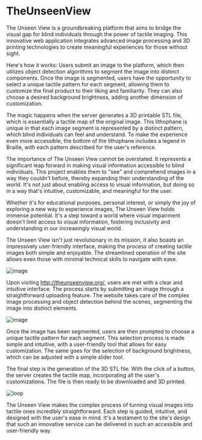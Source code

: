 # TheUnseenView

The Unseen View is a groundbreaking platform that aims to bridge the visual gap for blind individuals through the power of tactile imaging. This innovative web application integrates advanced image processing and 3D printing technologies to create meaningful experiences for those without sight.

Here's how it works: Users submit an image to the platform, which then utilizes object detection algorithms to segment the image into distinct components. Once the image is segmented, users have the opportunity to select a unique tactile pattern for each segment, allowing them to customize the final product to their liking and familiarity. They can also choose a desired background brightness, adding another dimension of customization.

The magic happens when the server generates a 3D printable STL file, which is essentially a tactile map of the original image. This lithophane is unique in that each image segment is represented by a distinct pattern, which blind individuals can feel and understand. To make the experience even more accessible, the bottom of the lithophane includes a legend in Braille, with each pattern described for the user's reference.

The importance of The Unseen View cannot be overstated. It represents a significant leap forward in making visual information accessible to blind individuals. This project enables them to "see" and comprehend images in a way they couldn't before, thereby expanding their understanding of the world. It's not just about enabling access to visual information, but doing so in a way that's intuitive, customizable, and meaningful for the user.

Whether it's for educational purposes, personal interest, or simply the joy of exploring a new way to experience images, The Unseen View holds immense potential. It's a step toward a world where visual impairment doesn't limit access to visual information, fostering inclusivity and understanding in our increasingly visual world.

The Unseen View isn't just revolutionary in its mission, it also boasts an impressively user-friendly interface, making the process of creating tactile images both simple and enjoyable. The streamlined operation of the site allows even those with minimal technical skills to navigate with ease.

![image](https://github.com/Ido-Cohen/TheUnseenView/assets/61789416/53b220d3-06c8-4191-80db-88b531e7c8f8)

Upon visiting http://theunseenview.org/, users are met with a clear and intuitive interface. The process starts by submitting an image through a straightforward uploading feature. The website takes care of the complex image processing and object detection behind the scenes, segmenting the image into distinct elements.

![image](https://github.com/Ido-Cohen/TheUnseenView/assets/61789416/9cb2a4d8-3953-4404-a362-8fe9ca9f3b36)

Once the image has been segmented, users are then prompted to choose a unique tactile pattern for each segment. This selection process is made simple and intuitive, with a user-friendly tool that allows for easy customization. The same goes for the selection of background brightness, which can be adjusted with a simple slider tool.

The final step is the generation of the 3D STL file. With the click of a button, the server creates the tactile map, incorporating all the user's customizations. The file is then ready to be downloaded and 3D printed.

![loop](https://github.com/Ido-Cohen/TheUnseenView/assets/61789416/e8a92cd9-ded6-4837-ab58-c586eebf411a)

The Unseen View makes the complex process of turning visual images into tactile ones incredibly straightforward. Each step is guided, intuitive, and designed with the user's ease in mind. It's a testament to the site's design that such an innovative service can be delivered in such an accessible and user-friendly way.
